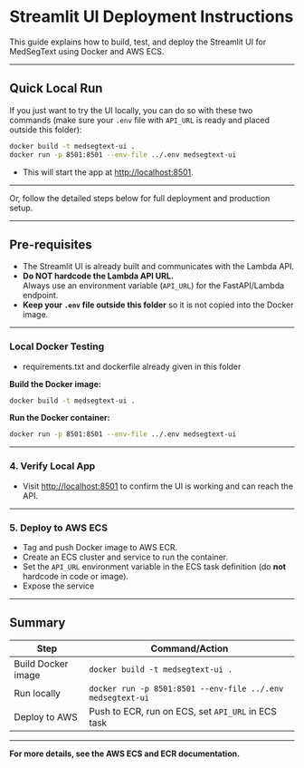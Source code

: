 # Streamlit UI Deployment Instructions

This guide explains how to build, test, and deploy the Streamlit UI for MedSegText using Docker and AWS ECS.

---

## **Quick Local Run**

If you just want to try the UI locally, you can do so with these two commands (make sure your `.env` file with `API_URL` is ready and placed outside this folder):

```bash
docker build -t medsegtext-ui .
docker run -p 8501:8501 --env-file ../.env medsegtext-ui
```

- This will start the app at [http://localhost:8501](http://localhost:8501).

---

Or, follow the detailed steps below for full deployment and production setup.

---

## **Pre-requisites**

- The Streamlit UI is already built and communicates with the Lambda API.
- **Do NOT hardcode the Lambda API URL.**  
  Always use an environment variable (`API_URL`) for the FastAPI/Lambda endpoint.
- **Keep your `.env` file outside this folder** so it is not copied into the Docker image.

---


### Local Docker Testing
- requirements.txt and dockerfile already given in this folder

**Build the Docker image:**
```bash
docker build -t medsegtext-ui .
```

**Run the Docker container:**
```bash
docker run -p 8501:8501 --env-file ../.env medsegtext-ui
```

---

### 4. Verify Local App

- Visit [http://localhost:8501](http://localhost:8501) to confirm the UI is working and can reach the API.

---

### 5. Deploy to AWS ECS

- Tag and push Docker image to AWS ECR.
- Create an ECS cluster and service to run the container.
- Set the `API_URL` environment variable in the ECS task definition (do **not** hardcode in code or image).
- Expose the service
---

## **Summary**

| Step                | Command/Action                                      |
|---------------------|-----------------------------------------------------|
| Build Docker image  | `docker build -t medsegtext-ui .`                   |
| Run locally         | `docker run -p 8501:8501 --env-file ../.env medsegtext-ui` |
| Deploy to AWS       | Push to ECR, run on ECS, set `API_URL` in ECS task  |

---

**For more details, see the AWS ECS and ECR documentation.**

